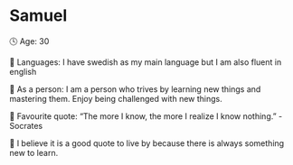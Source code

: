 # Samuel

🕓 Age: 30

💬 Languages: I have swedish as my main language but I am also fluent in english

🧑 As a person: I am a person who trives by learning new things and mastering them. Enjoy being challenged with new things.

🧮 Favourite quote: “The more I know, the more I realize I know nothing.”
                      - Socrates
                      
💪   I believe it is a good quote to live by because there is always something new to learn.
    
    
